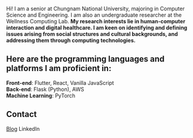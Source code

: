 


Hi! 
I am a senior at Chungnam National University, majoring in Computer Science and Engineering. I am also an undergraduate researcher at the Wellness Computing Lab. 
**My research interests lie in human-computer interaction and digital healthcare. I am keen on identifying and defining issues arising from social structures and cultural backgrounds, and addressing them through computing technologies.**

## Here are the programming languages and platforms I am proficient in:

**Front-end**: Flutter, React, Vanilla JavaScript  
**Back-end**: Flask (Python), AWS  
**Machine Learning**: PyTorch  


## Contact

[Blog](https://www.notion.so/ef6fbf36a7f24f9cae776100804066ba?pvs=4)
LinkedIn

<!--
**ssKimholy/ssKimholy** is a ✨ _special_ ✨ repository because its `README.md` (this file) appears on your GitHub profile.

Here are some ideas to get you started:

- 🔭 I’m currently working on ...
- 🌱 I’m currently learning ...
- 👯 I’m looking to collaborate on ...
- 🤔 I’m looking for help with ...
- 💬 Ask me about ...
- 📫 How to reach me: ...
- 😄 Pronouns: ...
- ⚡ Fun fact: ...
-->
